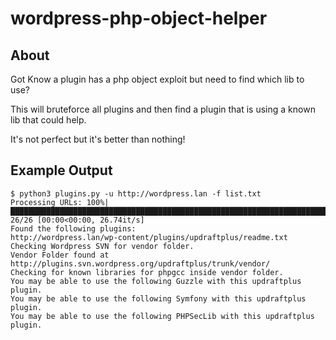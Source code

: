 # wordpress-php-object-helper

About
---

Got Know a plugin has a php object exploit but need to find which lib to use?

This will bruteforce all plugins and then find a plugin that is using a known lib that could help.

It's not perfect but it's better than nothing!

Example Output
----

```
$ python3 plugins.py -u http://wordpress.lan -f list.txt
Processing URLs: 100%|█████████████████████████████████████████████████████████████████████████████████████████████████████████████████████████████████████████████████████████████████████████████████████████████████████████████████████████████████████████████████████████████████████████████████████████████████████████████████████████████████████████████████████████████| 26/26 [00:00<00:00, 26.74it/s]
Found the following plugins:
http://wordpress.lan/wp-content/plugins/updraftplus/readme.txt
Checking Wordpress SVN for vendor folder.
Vendor Folder found at http://plugins.svn.wordpress.org/updraftplus/trunk/vendor/
Checking for known libraries for phpgcc inside vendor folder.
You may be able to use the following Guzzle with this updraftplus plugin.
You may be able to use the following Symfony with this updraftplus plugin.
You may be able to use the following PHPSecLib with this updraftplus plugin.
```
